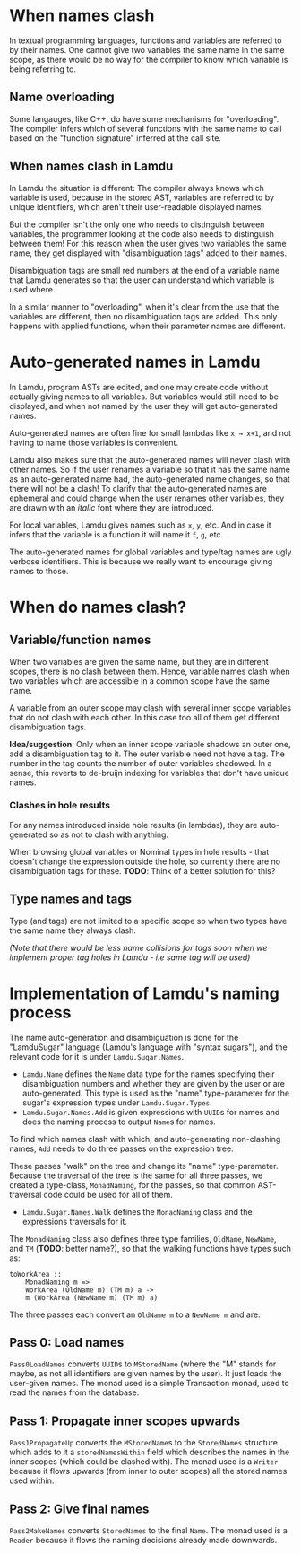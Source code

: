 # When names clash

In textual programming languages, functions and variables are referred to by their names.
One cannot give two variables the same name in the same scope, as there would be no way for the compiler to know which variable is being referring to.

## Name overloading

Some langauges, like C++, do have some mechanisms for "overloading".
The compiler infers which of several functions with the same name to call
based on the "function signature" inferred at the call site.

## When names clash in Lamdu

In Lamdu the situation is different: The compiler always knows which variable is used, because in the stored AST, variables are referred to by unique identifiers, which aren't their user-readable displayed names.

But the compiler isn't the only one who needs to distinguish between variables,
the programmer looking at the code also needs to distinguish between them!
For this reason when the user gives two variables the same name, they get displayed with "disambiguation tags" added to their names.

Disambiguation tags are small red numbers at the end of a variable name that Lamdu generates so that the user can understand which variable is used where.

In a similar manner to "overloading", when it's clear from the use that the variables are different,
then no disambiguation tags are added.
This only happens with applied functions, when their parameter names are different.

# Auto-generated names in Lamdu

In Lamdu, program ASTs are edited, and one may create code without actually giving names to all variables. But variables would still need to be displayed, and when not named by the user they will get auto-generated names.

Auto-generated names are often fine for small lambdas like `x → x+1`, and not having to name those variables is convenient.

Lamdu also makes sure that the auto-generated names will never clash with other names. So if the user renames a variable so that it has the same name as an auto-generated name had, the auto-generated name changes, so that there will not be a 
clash! To clarify that the auto-generated names are ephemeral and could change when the user renames other variables, they are drawn with an *italic* font where they are introduced.

For local variables, Lamdu gives names such as `x`, `y`, etc. And in case it infers that the variable is a function it will name it `f`, `g`, etc.

The auto-generated names for global variables and type/tag names are ugly verbose identifiers. This is because we really want to encourage giving names to those.

# When do names clash?

## Variable/function names

When two variables are given the same name, but they are in different scopes, there is no clash between them.
Hence, variable names clash when two variables which are accessible in a common scope have the same name.

A variable from an outer scope may clash with several inner scope variables that do not clash with each other. In this case too all of them get different disambiguation tags.

**Idea/suggestion**: Only when an inner scope variable shadows an outer one, add a disambiguation tag to it. The outer variable need not have a tag. The number in the tag counts the number of outer variables shadowed.
In a sense, this reverts to de-bruijn indexing for variables that don't have unique names.

### Clashes in hole results

For any names introduced inside hole results (in lambdas), they are auto-generated so as not to clash with anything.

When browsing global variables or Nominal types in hole results - that doesn't change the expression outside the hole, so currently there are no disambiguation tags for these. **TODO**: Think of a better solution for this?

## Type names and tags

Type (and tags) are not limited to a specific scope so when two types have the same name they always clash.

*(Note that there would be less name collisions for tags soon when we implement proper tag holes in Lamdu - i.e same tag will be used)*

# Implementation of Lamdu's naming process

The name auto-generation and disambiguation is done for the "LamduSugar" language (Lamdu's language with "syntax sugars"), and the relevant code for it is under `Lamdu.Sugar.Names`.

* `Lamdu.Name` defines the `Name` data type for the names specifying their disambiguation numbers and whether they are given by the user or are auto-generated. This type is used as the "name" type-parameter for the sugar's expression types under `Lamdu.Sugar.Types`.
* `Lamdu.Sugar.Names.Add` is given expressions with `UUID`s for names and does the naming process to output `Name`s for names.

To find which names clash with which, and auto-generating non-clashing names, `Add` needs to do three passes on the expression tree.

These passes "walk" on the tree and change its "name" type-parameter. Because the traversal of the tree is the same for all three passes, we created a type-class, `MonadNaming`, for the passes, so that common AST-traversal code could be used for all of them.

* `Lamdu.Sugar.Names.Walk` defines the `MonadNaming` class and the expressions traversals for it.

The `MonadNaming` class also defines three type families, `OldName`, `NewName`, and `TM` (**TODO**: better name?), so that the walking functions have types such as:

    toWorkArea ::
        MonadNaming m =>
        WorkArea (OldName m) (TM m) a ->
        m (WorkArea (NewName m) (TM m) a)

The three passes each convert an `OldName m` to a `NewName m` and are:

## Pass 0: Load names

`Pass0LoadNames` converts `UUID`s to `MStoredName` (where the "M" stands for maybe, as not all identifiers are given names by the user). It just loads the user-given names.
The monad used is a simple Transaction monad, used to read the names from the database.

## Pass 1: Propagate inner scopes upwards

`Pass1PropagateUp` converts the `MStoredName`s to the `StoredNames` structure which adds to it a `storedNamesWithin` field which describes the names in the inner scopes (which could be clashed with).
The monad used is a `Writer` because it flows upwards (from inner to outer scopes) all the stored names used within.

## Pass 2: Give final names

`Pass2MakeNames` converts `StoredNames` to the final `Name`.
The monad used is a `Reader` because it flows the naming decisions already made downwards.
